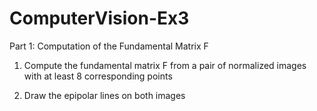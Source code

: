 # ComputerVision-Ex3

Part 1: Computation of the Fundamental Matrix F

  1. Compute the fundamental matrix F from a pair of normalized images with at least 8 corresponding points
  
  2. Draw the epipolar lines on both images
